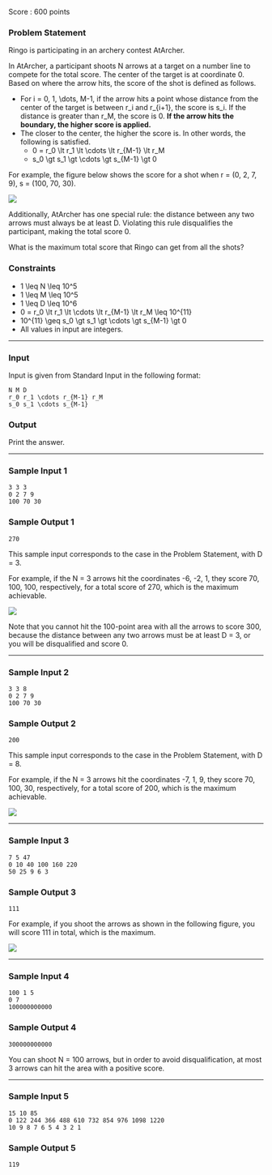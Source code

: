 Score : 600 points

### Problem Statement

Ringo is participating in an archery contest AtArcher.

In AtArcher, a participant shoots N arrows at a target on a number line to compete for the total score. The center of the target is at coordinate 0. Based on where the arrow hits, the score of the shot is defined as follows.

* For i = 0, 1, \dots, M-1, if the arrow hits a point whose distance from the center of the target is between r\_i and r\_{i+1}, the score is s\_i. If the distance is greater than r\_M, the score is 0. **If the arrow hits the boundary, the higher score is applied.**
* The closer to the center, the higher the score is. In other words, the following is satisfied.
  + 0 = r\_0 \lt r\_1 \lt \cdots \lt r\_{M-1} \lt r\_M
  + s\_0 \gt s\_1 \gt \cdots \gt s\_{M-1} \gt 0

For example, the figure below shows the score for a shot when r = (0, 2, 7, 9), s = (100, 70, 30).

![](https://img.atcoder.jp/arc131/9c119e12092c684d21feea8d7c1f0f76.png)

Additionally, AtArcher has one special rule: the distance between any two arrows must always be at least D. Violating this rule disqualifies the participant, making the total score 0.

What is the maximum total score that Ringo can get from all the shots?

### Constraints

* 1 \leq N \leq 10^5
* 1 \leq M \leq 10^5
* 1 \leq D \leq 10^6
* 0 = r\_0 \lt r\_1 \lt \cdots \lt r\_{M-1} \lt r\_M \leq 10^{11}
* 10^{11} \geq s\_0 \gt s\_1 \gt \cdots \gt s\_{M-1} \gt 0
* All values in input are integers.

---

### Input

Input is given from Standard Input in the following format:

```
N M D
r_0 r_1 \cdots r_{M-1} r_M
s_0 s_1 \cdots s_{M-1}
```

### Output

Print the answer.

---

### Sample Input 1

```
3 3 3
0 2 7 9
100 70 30
```

### Sample Output 1

```
270
```

This sample input corresponds to the case in the Problem Statement, with D = 3.

For example, if the N = 3 arrows hit the coordinates -6, -2, 1, they score 70, 100, 100, respectively, for a total score of 270, which is the maximum achievable.

![](https://img.atcoder.jp/arc131/3b9fbfbeaf90d953098e650d7b070e0d.png)

Note that you cannot hit the 100-point area with all the arrows to score 300, because the distance between any two arrows must be at least D = 3, or you will be disqualified and score 0.

---

### Sample Input 2

```
3 3 8
0 2 7 9
100 70 30
```

### Sample Output 2

```
200
```

This sample input corresponds to the case in the Problem Statement, with D = 8.

For example, if the N = 3 arrows hit the coordinates -7, 1, 9, they score 70, 100, 30, respectively, for a total score of 200, which is the maximum achievable.

![](https://img.atcoder.jp/arc131/aefdd113cd212d29142783d0ffb1ea1e.png)

---

### Sample Input 3

```
7 5 47
0 10 40 100 160 220
50 25 9 6 3
```

### Sample Output 3

```
111
```

For example, if you shoot the arrows as shown in the following figure, you will score 111 in total, which is the maximum.

![](https://img.atcoder.jp/arc131/2058c9b1e1deeea3bc6bae11da70b210.png)

---

### Sample Input 4

```
100 1 5
0 7
100000000000
```

### Sample Output 4

```
300000000000
```

You can shoot N = 100 arrows, but in order to avoid disqualification, at most 3 arrows can hit the area with a positive score.

---

### Sample Input 5

```
15 10 85
0 122 244 366 488 610 732 854 976 1098 1220
10 9 8 7 6 5 4 3 2 1
```

### Sample Output 5

```
119
```